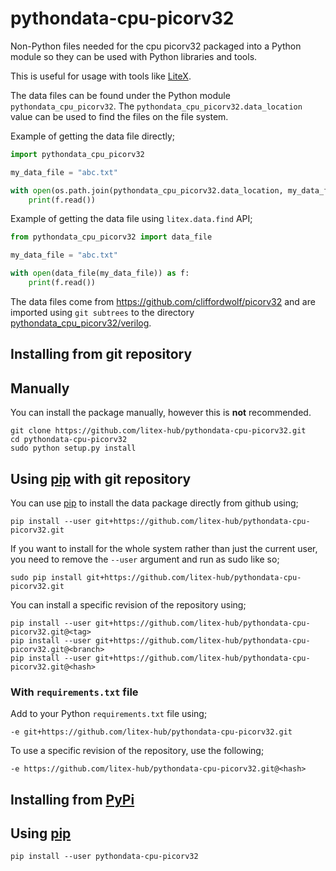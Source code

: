 # pythondata-cpu-picorv32

Non-Python  files needed for the cpu picorv32 packaged
into a Python module so they can be used with Python libraries and tools.

This is useful for usage with tools like
[LiteX](https://github.com/enjoy-digital/litex.git).

The data files can be found under the Python module `pythondata_cpu_picorv32`. The
`pythondata_cpu_picorv32.data_location` value can be used to find the files on the file
system.

Example of getting the data file directly;
```python
import pythondata_cpu_picorv32

my_data_file = "abc.txt"

with open(os.path.join(pythondata_cpu_picorv32.data_location, my_data_file)) as f:
    print(f.read())
```

Example of getting the data file using `litex.data.find` API;
```python
from pythondata_cpu_picorv32 import data_file

my_data_file = "abc.txt"

with open(data_file(my_data_file)) as f:
    print(f.read())
```


The data files come from https://github.com/cliffordwolf/picorv32
and are imported using `git subtrees` to the directory
[pythondata_cpu_picorv32/verilog](pythondata_cpu_picorv32/verilog).



## Installing from git repository

## Manually

You can install the package manually, however this is **not** recommended.

```
git clone https://github.com/litex-hub/pythondata-cpu-picorv32.git
cd pythondata-cpu-picorv32
sudo python setup.py install
```

## Using [pip](https://pip.pypa.io/) with git repository

You can use [pip](https://pip.pypa.io/) to install the data package directly
from github using;

```
pip install --user git+https://github.com/litex-hub/pythondata-cpu-picorv32.git
```

If you want to install for the whole system rather than just the current user,
you need to remove the `--user` argument and run as sudo like so;

```
sudo pip install git+https://github.com/litex-hub/pythondata-cpu-picorv32.git
```

You can install a specific revision of the repository using;
```
pip install --user git+https://github.com/litex-hub/pythondata-cpu-picorv32.git@<tag>
pip install --user git+https://github.com/litex-hub/pythondata-cpu-picorv32.git@<branch>
pip install --user git+https://github.com/litex-hub/pythondata-cpu-picorv32.git@<hash>
```

### With `requirements.txt` file

Add to your Python `requirements.txt` file using;
```
-e git+https://github.com/litex-hub/pythondata-cpu-picorv32.git
```

To use a specific revision of the repository, use the following;
```
-e https://github.com/litex-hub/pythondata-cpu-picorv32.git@<hash>
```

## Installing from [PyPi](https://pypi.org/project/pythondata-cpu-picorv32/)

## Using [pip](https://pip.pypa.io/)

```
pip install --user pythondata-cpu-picorv32
```
